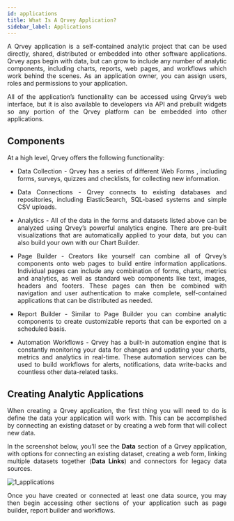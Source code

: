 ```yaml
---
id: applications
title: What Is A Qrvey Application? 
sidebar_label: Applications
---
```


<div style="text-align: justify">

A Qrvey application is a self-contained analytic project that can be used  directly, shared, distributed or embedded into other software applications.  Qrvey apps begin with data, but can grow to include any number of analytic components, including charts, reports, web pages, and workflows which work behind the scenes. As an application owner, you can assign users, roles and permissions to your application.

All of the application’s functionality can be accessed using Qrvey’s web interface, but it is also available to developers via API and prebuilt widgets so any portion of the Qrvey platform can be embedded into other applications.

## Components
At a high level, Qrvey offers the following functionality:

* Data Collection - Qrvey has a series of different Web Forms , including forms, surveys, quizzes and checklists, for collecting new information.

* Data Connections - Qrvey connects to existing databases and repositories, including ElasticSearch, SQL-based systems and simple CSV uploads.

* Analytics - All of the data in the forms and datasets listed above can be analyzed using Qrvey’s powerful analytics engine. There are pre-built visualizations that are automatically applied to your data, but you can also build your own with our Chart Builder.

* Page Builder - Creators like yourself can combine all of Qrvey’s components onto web pages to build entire information applications. Individual pages can include any combination of forms, charts, metrics and analytics, as well as standard web components like text, images, headers and footers. These pages can then be combined with navigation and user authentication to make complete, self-contained applications that can be distributed as needed.

* Report Builder - Similar to Page Builder you can combine analytic components to create customizable reports that can be exported on a scheduled basis.

* Automation Workflows - Qrvey has a built-in automation engine that is constantly monitoring your data for changes and updating your charts, metrics and analytics in real-time. These automation services can be used to build workflows for alerts, notifications, data write-backs and countless other data-related tasks.

## Creating Analytic Applications
When creating a Qrvey application, the first thing you will need to do is define the data your application will work with. This can be accomplished by connecting an existing dataset or by creating a web form that will collect new data.  

In the screenshot below, you’ll see the **Data** section of a Qrvey application, with options for connecting an existing dataset, creating a web form, linking multiple datasets together (**Data Links**) and connectors for legacy data sources. 

![1_applications](https://s3.amazonaws.com/cdn.qrvey.com/documentation_assets/ui-docs/basics/3.4_applications/1_applications.png#thumbnail)

Once you have created or connected at least one data source, you may then begin accessing other sections of your application such as page builder, report builder and workflows.